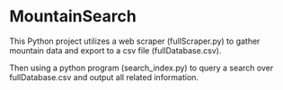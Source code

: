 # MountainSearch

This Python project utilizes a web scraper (fullScraper.py) to gather mountain data and export to a csv file (fullDatabase.csv).

Then using a python program (search_index.py) to query a search over fullDatabase.csv and output all related information.  
